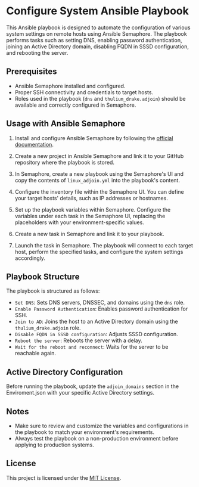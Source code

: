 # Configure System Ansible Playbook

This Ansible playbook is designed to automate the configuration of various system settings on remote hosts using Ansible Semaphore. The playbook performs tasks such as setting DNS, enabling password authentication, joining an Active Directory domain, disabling FQDN in SSSD configuration, and rebooting the server.

## Prerequisites

- Ansible Semaphore installed and configured.
- Proper SSH connectivity and credentials to target hosts.
- Roles used in the playbook (`dns` and `thulium_drake.adjoin`) should be available and correctly configured in Semaphore.

## Usage with Ansible Semaphore

1. Install and configure Ansible Semaphore by following the [official documentation](https://ansible-semaphore.github.io/installation/).

2. Create a new project in Ansible Semaphore and link it to your GitHub repository where the playbook is stored.

3. In Semaphore, create a new playbook using the Semaphore's UI and copy the contents of `linux_adjoin.yml` into the playbook's content.

4. Configure the inventory file within the Semaphore UI. You can define your target hosts' details, such as IP addresses or hostnames.

5. Set up the playbook variables within Semaphore. Configure the variables under each task in the Semaphore UI, replacing the placeholders with your environment-specific values.

6. Create a new task in Semaphore and link it to your playbook.

7. Launch the task in Semaphore. The playbook will connect to each target host, perform the specified tasks, and configure the system settings accordingly.

## Playbook Structure

The playbook is structured as follows:

- `Set DNS`: Sets DNS servers, DNSSEC, and domains using the `dns` role.
- `Enable Password Authentication`: Enables password authentication for SSH.
- `Join to AD`: Joins the host to an Active Directory domain using the `thulium_drake.adjoin` role.
- `Disable FQDN in SSSD configuration`: Adjusts SSSD configuration.
- `Reboot the server`: Reboots the server with a delay.
- `Wait for the reboot and reconnect`: Waits for the server to be reachable again.

## Active Directory Configuration

Before running the playbook, update the `adjoin_domains` section in the Enviroment.json with your specific Active Directory settings.

## Notes

- Make sure to review and customize the variables and configurations in the playbook to match your environment's requirements.
- Always test the playbook on a non-production environment before applying to production systems.

## License

This project is licensed under the [MIT License](LICENSE).
